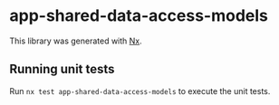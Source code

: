 # app-shared-data-access-models

This library was generated with [Nx](https://nx.dev).

## Running unit tests

Run `nx test app-shared-data-access-models` to execute the unit tests.
